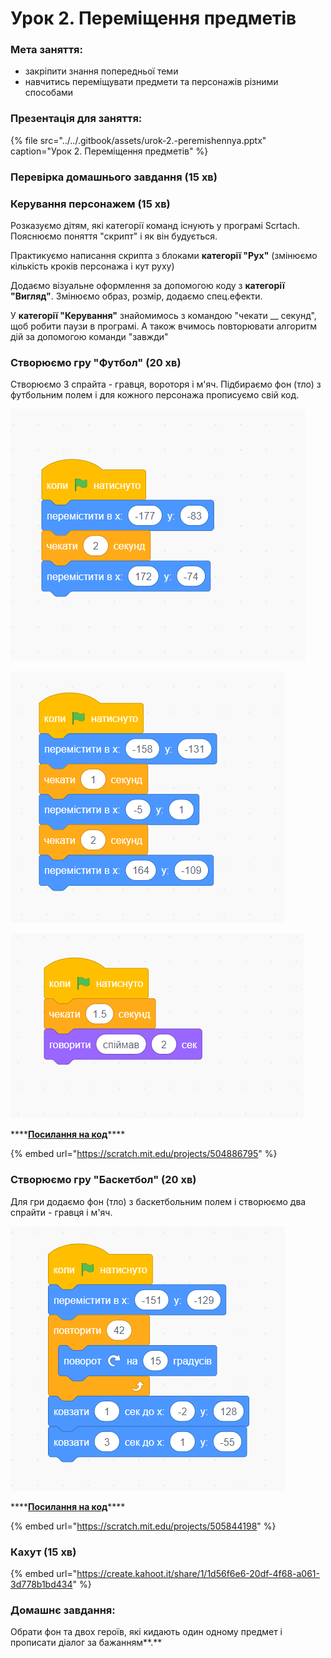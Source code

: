 # Урок 2. Переміщення предметів

### **Мета заняття:**

* закріпити знання попередньої теми
* навчитись переміщувати предмети та персонажів різними способами

### **Презентація для заняття:**

{% file src="../../.gitbook/assets/urok-2.-peremishennya.pptx" caption="Урок 2. Переміщення предметів" %}

### **Перевірка домашнього завдання \(15 хв\)**

### Керування персонажем \(15 хв\)

Розказуємо дітям, які категорії команд існують у програмі Scrtach. Пояснюємо поняття "скрипт" і як він будується.

Практикуємо написання скрипта з блоками **категорії "Рух"** \(змінюємо кількість кроків персонажа і кут руху\)

Додаємо візуальне оформлення за допомогою коду з **категорії "Вигляд"**. Змінюємо образ, розмір, додаємо спец.ефекти.

У **категорії "Керування"** знайомимось з командою "чекати \_\_ секунд", щоб робити паузи в програмі. А також вчимось повторювати алгоритм дій за допомогою команди "завжди"

### Створюємо гру "Футбол" \(20 хв\)

Створюємо 3 спрайта - гравця, вороторя і м'яч. Підбираємо фон \(тло\) з футбольним полем і для кожного персонажа прописуємо свій код.

![&#x421;&#x43F;&#x440;&#x430;&#x439;&#x442; &#x413;&#x440;&#x430;&#x432;&#x435;&#x446;&#x44C; &#x443; &#x444;&#x443;&#x442;&#x431;&#x43E;&#x43B;](../../.gitbook/assets/scratch_lesson2_player.png)

![&#x421;&#x43F;&#x440;&#x430;&#x439;&#x442; &#x41C;&apos;&#x44F;&#x447;](../../.gitbook/assets/scratch_lesson2_ball.png)

![&#x421;&#x43F;&#x440;&#x430;&#x439;&#x442; &#x412;&#x43E;&#x440;&#x43E;&#x442;&#x430;&#x440;](../../.gitbook/assets/image%20%283%29.png)

\*\*\*\*[**Посилання на код**](https://scratch.mit.edu/projects/504886795)\*\*\*\*

{% embed url="https://scratch.mit.edu/projects/504886795" %}

### Створюємо гру "Баскетбол" \(20 хв\)

Для гри додаємо фон \(тло\) з баскетбольним полем і створюємо два спрайти - гравця і м'яч. 

![&#x421;&#x43F;&#x440;&#x430;&#x439;&#x442; &#x41C;&apos;&#x44F;&#x447;](../../.gitbook/assets/image%20%284%29.png)

\*\*\*\*[**Посилання на код**](https://scratch.mit.edu/projects/505844198)\*\*\*\*

{% embed url="https://scratch.mit.edu/projects/505844198" %}

### **Кахут \(15 хв\)**

{% embed url="https://create.kahoot.it/share/1/1d56f6e6-20df-4f68-a061-3d778b1bd434" %}

### **Домашнє завдання:**

Обрати фон та двох героїв, які кидають один одному предмет і прописати діалог за бажанням**.**

